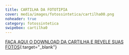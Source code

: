 ```yaml
---
title: CARTILHA DA FOTOTIPIA
cover: media/images/fotossintetica/cartilha00.png
noheader: true
category: fotossintetica
swipebox: cartilha0
---
```


[FAÇA AQUI O DOWNLOAD DA CARTILHA E REVELE SUAS FOTOS](/2019/media/images/fotossintetica/cartilha1_fototipia.png){:target="_blank"}


